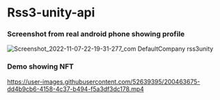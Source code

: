 # Rss3-unity-api

### Screenshot from real android phone showing profile
![Screenshot_2022-11-07-22-19-31-277_com DefaultCompany rss3unity](https://user-images.githubusercontent.com/52639395/200464399-36421bcb-d5e8-4cc9-b008-db0f62a6d392.jpg)


### Demo showing NFT
https://user-images.githubusercontent.com/52639395/200463675-dd4b9cb6-4158-4c37-b494-f5a3df3dc178.mp4

